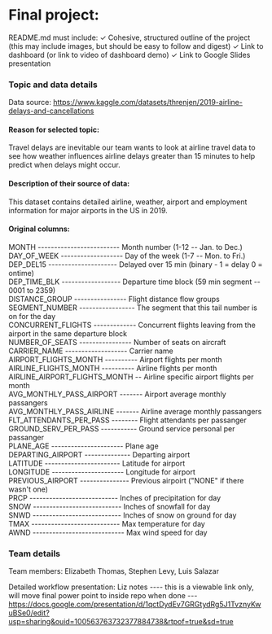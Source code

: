 # Final project: 

README.md must include:
✓ Cohesive, structured outline of the project (this may include images, but should
be easy to follow and digest)
✓ Link to dashboard (or link to video of dashboard demo)
✓ Link to Google Slides presentation 

### Topic and data details
Data source: https://www.kaggle.com/datasets/threnjen/2019-airline-delays-and-cancellations

#### Reason for selected topic:

Travel delays are inevitable our team wants to look at airline travel data to see how weather influences airline delays greater than 15 minutes to help predict when delays might occur.

#### Description of their source of data: 

This dataset contains detailed airline, weather, airport and employment information for major airports in the US in 2019. 

#### Original columns:

MONTH ------------------------- Month number (1-12 -- Jan. to Dec.)  <br />
DAY_OF_WEEK ------------------- Day of the week (1-7 -- Mon. to Fri.)  <br />
DEP_DEL15 --------------------- Delayed over 15 min (binary - 1 = delay 0 = ontime) <br />
DEP_TIME_BLK ------------------ Departure time block (59 min segment -- 0001 to 2359) <br />
DISTANCE_GROUP ---------------- Flight distance flow groups <br />
SEGMENT_NUMBER ----------------- The segment that this tail number is on for the day <br />
CONCURRENT_FLIGHTS ------------- Concurrent flights leaving from the airport in the same departure block <br />
NUMBER_OF_SEATS ---------------- Number of seats on aircraft <br />
CARRIER_NAME ------------------- Carrier name <br />
AIRPORT_FLIGHTS_MONTH ---------- Airport flights per month <br />
AIRLINE_FLIGHTS_MONTH ---------- Airline flights per month <br />
AIRLINE_AIRPORT_FLIGHTS_MONTH -- Airline specific airport flights per month <br />
AVG_MONTHLY_PASS_AIRPORT ------- Airport average monthly passangers <br />
AVG_MONTHLY_PASS_AIRLINE ------- Airline average monthly passangers <br />
FLT_ATTENDANTS_PER_PASS -------- Flight attendants per passanger  <br />
GROUND_SERV_PER_PASS ----------- Ground service personal per passanger <br />
PLANE_AGE ---------------------- Plane age <br />
DEPARTING_AIRPORT -------------- Departing airport  <br />
LATITUDE ----------------------- Latitude for airport <br />
LONGITUDE ---------------------- Longitude for airport <br />
PREVIOUS_AIRPORT --------------- Previous airpoirt ("NONE" if there wasn't one)  <br />
PRCP --------------------------- Inches of precipitation for day <br />
SNOW --------------------------- Inches of snowfall for day <br />
SNWD --------------------------- Inches of snow on ground for day <br />
TMAX --------------------------- Max temperature for day <br />
AWND ---------------------------- Max wind speed for day <br />


### Team details

Team members: Elizabeth Thomas, Stephen Levy, Luis Salazar

Detailed workflow presentation:  Liz notes ---- this is a viewable link only, will move final power point to inside repo when done --- https://docs.google.com/presentation/d/1qctDydEv7GRGtydRg5J1TvznyKwuBSe0/edit?usp=sharing&ouid=100563763732377884738&rtpof=true&sd=true 
